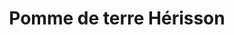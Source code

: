 ---
uuid: 5f8innnm
title: Pomme de terre Hérisson
titleslug: pomme-de-terre-herisson_5f8innnm
draft: false
description: 1 pomme de terre par personne
layout: recettes
type: plat
categories:
  - Accompagnement
regime:
  - vegan
  - vegetarien
cuisson: Oui
temperature: Chaud
plate: 100
check: Oui
checkAlwaysOk: true
ingredients:
  legumes:
    - title: Pomme de terre
      quantite: 30
      unit: Kg
  lof:
    - title: huile d'olive
      quantite: 2
      unit: litre
  epices:
    - title: Poivre
    - title: Sel
materiel:
  - Four
  - Gastro 1/1 (Fins)
preparation: >-
  * Eplucher, rincer et bien essuyer les pommes de terre.

  * Préchauffer le four à 170°.

  * A l’aide d’un couteau à lame fine, les couper en quadrillage, en s'arrêtant à 1 cm de la base.

  * Saler et poivrer  (ou pimenter) puis, à l’aide d’un pinceau, badigeonner d'huile d'olive les pommes de terre (généreusement), en faisant bien pénétrer dans les interstices (faire de légères pressions avec la main sur la pomme de terre pour écarter un peu le quadrillage).

  * Verser un peu d'huile dans les gastro, y placer les pommes de terre et enfourner pour une trentaine de minutes à 170°. En tester une, au centre, avec un couteau, si celui-ci s’enfonce sans problème, montez le four à 190° une dizaine de minutes pour qu’elles dorent bien.

  * Si, en cours de cuisson, elles se dessèchent un peu, les arroser doucement d'huile d'olive.

  * Saupoudrer légèrement de fleur de sel et servir immédiatement, ou laisser dans le four, éteint, jusqu’au moment de servir.
publishDate: 2024-05-18T10:57:00.000Z
---